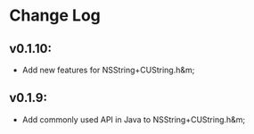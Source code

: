 # Change Log

## v0.1.10:

- Add new features for NSString+CUString.h&m;

## v0.1.9:

- Add commonly used API in Java to NSString+CUString.h&m;



